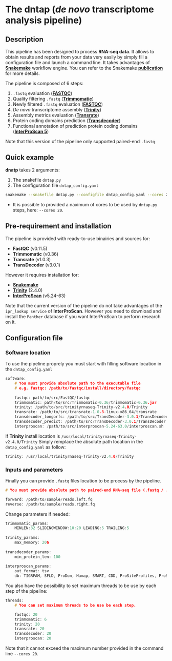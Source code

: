 # The dntap (*de novo* transcriptome analysis pipeline)

## Description
This pipeline has been designed to process **RNA-seq data**. It allows to obtain results and reports from your data very easily by simply fill a configuration file and launch a command line. 
It takes advantages of **[Snakemake](https://snakemake.readthedocs.io/en/stable/)** workflow engine. You can refer to the Snakemake **[publication](https://academic.oup.com/bioinformatics/article/28/19/2520/290322/Snakemake-a-scalable-bioinformatics-workflow)** for more details.

The pipeline is composed of 6 steps:
1. `.fastq` evaluation (**[FASTQC](https://www.bioinformatics.babraham.ac.uk/projects/fastqc/)**)
2. Quality filtering `.fastq` (**[Trimmomatic](http://www.usadellab.org/cms/?page=trimmomatic)**)
3. Newly filtered `.fastq` evaluation (**[FASTQC](https://www.bioinformatics.babraham.ac.uk/projects/fastqc/)**)
4. *De novo* transcriptome assembly (**[Trinity](https://github.com/trinityrnaseq/trinityrnaseq/wiki)**)
5. Assembly metrics evaluation (**[Transrate](http://hibberdlab.com/transrate/)**)
6. Protein coding domains prediction (**[Transdecoder](https://transdecoder.github.io/)**)
7. Functional annotation of prediction protein coding domains (**[InterProScan 5](https://github.com/ebi-pf-team/interproscan/wiki/HowToRun)**)

Note that this version of the pipeline only supported paired-end `.fastq`

## Quick example

**dnatp** takes 2 arguments: 
1. The snakefile `dntap.py` 
2. The configuration file `dntap_config.yaml`

```bash
snakemake --snakefile dntap.py --configfile dntap_config.yaml --cores 20
```
+ It is possible to provided a naximum of cores to be used by `dntap.py` steps, here: `--cores 20`.

## Pre-requirement and installation

The pipeline is provided with ready-to-use binairies and sources for:

+ **FastQC** (v0.11.5)
+ **Trimmomatic** (v0.36)
+ **Transrate** (v1.0.3)
+ **TransDecoder** (v3.0.1)

However it requires installation for:

+ **[Snakemake](http://snakemake.readthedocs.io/en/stable/getting_started/installation.html)**
+ **[Trinity](https://github.com/trinityrnaseq/trinityrnaseq/wiki/Installing-Trinity)** (2.4.0)
+ **[InterProScan](https://github.com/ebi-pf-team/interproscan/wiki/HowToDownload)** (v5.24-63)

Note that the current version of the pipeline do not take advantages of the `ipr_lookup service` of **InterProScan**. 
However you need to download and install the `Panther` database if you want InterProScan to perform research on it.       

## Configuration file

### Software location

To use the pipeline proprely you must start with filling software location in the `dntap_config.yaml`
```h
software:
    # You must provide absolute path to the executable file
    # e.g. fastqc: /path/to/fastqc/install/directory/fastqc
    
    fastqc: path/to/src/FastQC/fastqc
    trimmomatic: path/to/src/Trimmomatic-0.36/trimmomatic-0.36.jar
    trinity: /path/to/src/trinityrnaseq-Trinity-v2.4.0/Trinity
    transrate: /path/to/src/transrate-1.0.3-linux-x86_64/transrate
    transdecoder_longorfs: /path/to/src/TransDecoder-3.0.1/TransDecoder.LongOrfs
    transdecoder_predict: /path/to/src/TransDecoder-3.0.1/TransDecoder.Predict
    interproscan: /path/to/src/interproscan-5.24-63.0/interproscan.sh
```

If **Trinity** install location is `/usr/local/trinityrnaseq-Trinity-v2.4.0/Trinity`
Simply remplace the absolute path location in the `dntap_config.yaml` as follow:
```h
trinity: /usr/local/trinityrnaseq-Trinity-v2.4.0/Trinity
```

### Inputs and parameters

Finally you can provide `.fastq` files location to be process by the pipeline.
```h
# You must provide absolute path to paired-end RNA-seq file (.fastq / .fq).

forward: /path/to/sample/reads.left.fq
reverse: /path/to/sample/reads.right.fq
```

Change parameters if needed:
```h
trimmomatic_params:
    MINLEN:32 SLIDINGWINDOW:10:20 LEADING:5 TRAILING:5
    
trinity_params:
    max_memory: 20G
    
transdecoder_params:
    min_protein_len: 100
    
interproscan_params:
    out_format: tsv
    db: TIGRFAM, SFLD, ProDom, Hamap, SMART, CDD, ProSiteProfiles, ProSitePatterns, SUPERFAMILY, PRINTS, PANTHER, Gene3D, PIRSF, Pfam, Coils
```

You also have the possibility to set maximum threads to be use by each step of the pipeline:
```h
threads:
    # You can set maximum threads to be use be each step.

    fastqc: 20
    trimmomatic: 6
    trinity: 20
    transrate: 20
    transdecoder: 20
    interproscan: 20
```

Note that it cannot exceed the maximum number provided in the command line `--cores 20`.
